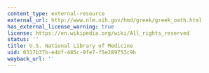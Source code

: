 ```yaml
---
content_type: external-resource
external_url: http://www.nlm.nih.gov/hmd/greek/greek_oath.html
has_external_license_warning: true
license: https://en.wikipedia.org/wiki/All_rights_reserved
status: ''
title: U.S. National Library of Medicine
uid: 0317b37b-e4df-485c-9fe7-f5e289753c9b
wayback_url: ''
---
```

